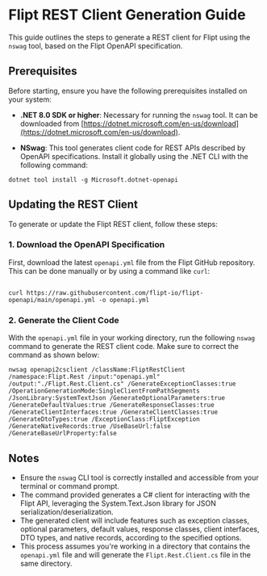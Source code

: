 # Flipt REST Client Generation Guide

This guide outlines the steps to generate a REST client for Flipt using the `nswag` tool, based on the Flipt OpenAPI specification.

## Prerequisites

Before starting, ensure you have the following prerequisites installed on your system:

- **.NET 8.0 SDK or higher**: Necessary for running the `nswag` tool. It can be downloaded from [https://dotnet.microsoft.com/en-us/download](https://dotnet.microsoft.com/en-us/download).

- **NSwag**: This tool generates client code for REST APIs described by OpenAPI specifications. Install it globally using the .NET CLI with the following command:

```
dotnet tool install -g Microsoft.dotnet-openapi
```


## Updating the REST Client

To generate or update the Flipt REST client, follow these steps:

### 1. Download the OpenAPI Specification

First, download the latest `openapi.yml` file from the Flipt GitHub repository. This can be done manually or by using a command like `curl`:

```

curl https://raw.githubusercontent.com/flipt-io/flipt-openapi/main/openapi.yml -o openapi.yml
```

### 2. Generate the Client Code

With the `openapi.yml` file in your working directory, run the following `nswag` command to generate the REST client code. Make sure to correct the command as shown below:


```
nwsag openapi2csclient /className:FliptRestClient /namespace:Flipt.Rest /input:"openapi.yml" /output:"./Flipt.Rest.Client.cs" /GenerateExceptionClasses:true /OperationGenerationMode:SingleClientFromPathSegments /JsonLibrary:SystemTextJson /GenerateOptionalParameters:true /GenerateDefaultValues:true /GenerateResponseClasses:true /GenerateClientInterfaces:true /GenerateClientClasses:true /GenerateDtoTypes:true /ExceptionClass:FliptException /GenerateNativeRecords:true /UseBaseUrl:false /GenerateBaseUrlProperty:false 
```


## Notes

- Ensure the `nswag` CLI tool is correctly installed and accessible from your terminal or command prompt.
- The command provided generates a C# client for interacting with the Flipt API, leveraging the System.Text.Json library for JSON serialization/deserialization.
- The generated client will include features such as exception classes, optional parameters, default values, response classes, client interfaces, DTO types, and native records, according to the specified options.
- This process assumes you're working in a directory that contains the `openapi.yml` file and will generate the `Flipt.Rest.Client.cs` file in the same directory.

